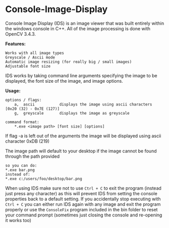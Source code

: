 # Console-Image-Display
Console Image Display (IDS) is an image viewer that was built entirely within the windows console in C++.
All of the image processing is done with OpenCV 3.4.3.

<b>Features:</b>

    Works with all image types
    Greyscale / Ascii mode
    Automatic image resizing (for really big / small images)
    Adjustable font size


IDS works by taking command line arguments specifying the image to be displayed, the font size of the image, and image options.

<b>Usage:</b>

	options / flags:
		a,	ascii			displays the image using ascii characters [0x20 (32) - 0x7E (127)]
		g,	greyscale		displays the image as greyscale
		
	command format:
		*.exe <image path> [font size] [options]

If flag -a is left out of the arguments the image will be displayed using ascii character 0xDB (219)

The image path will default to your desktop if the image cannot be found through the path provided

	so you can do:
	*.exe bar.png
	instead of:
	*.exe c:/users/foo/desktop/bar.png

When using IDS make sure not to use `Ctrl + C` to exit the program (instead just press any character) as this will prevent IDS from setting the console properties back to a default setting. If you accidentally stop executing with `Ctrl + C` you can either run IDS again with any image and exit the program properly or use the `ConsoleFix` program included in the bin folder to reset your command prompt (sometimes just closing the console and re-opening it works too)
